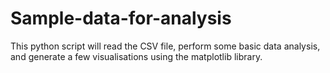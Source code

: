 # Sample-data-for-analysis
This python script will read the CSV file, perform some basic data analysis, and generate a few visualisations using the matplotlib library.
